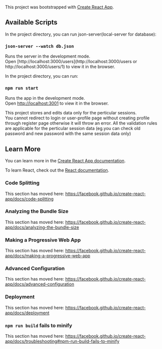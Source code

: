 This project was bootstrapped with [Create React App](https://github.com/facebook/create-react-app).

## Available Scripts

In the project directory, you can run json-server(local-server for database):

### `json-server --watch db.json`

Runs the server in the development mode.<br />
Open [http://localhost:3000/users](http://localhost:3000/users or http://localhost:3000/users/1) to view it in the browser.

In the project directory, you can run:

### `npm run start`

Runs the app in the development mode.<br />
Open [http://localhost:3001](http://localhost:3001) to view it in the browser.


This project stores and edits data only for the perticular sessions.<br />
You cannot redirect to login or user-profile page without creating profile through register page otherwise it will throw an error.
All the validation rules are applicable for the perticular session data (eg.you can check old password and new password with the same session data only)


## Learn More

You can learn more in the [Create React App documentation](https://facebook.github.io/create-react-app/docs/getting-started).

To learn React, check out the [React documentation](https://reactjs.org/).

### Code Splitting

This section has moved here: https://facebook.github.io/create-react-app/docs/code-splitting

### Analyzing the Bundle Size

This section has moved here: https://facebook.github.io/create-react-app/docs/analyzing-the-bundle-size

### Making a Progressive Web App

This section has moved here: https://facebook.github.io/create-react-app/docs/making-a-progressive-web-app

### Advanced Configuration

This section has moved here: https://facebook.github.io/create-react-app/docs/advanced-configuration

### Deployment

This section has moved here: https://facebook.github.io/create-react-app/docs/deployment

### `npm run build` fails to minify

This section has moved here: https://facebook.github.io/create-react-app/docs/troubleshooting#npm-run-build-fails-to-minify
